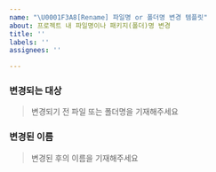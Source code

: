 ```yaml
---
name: "\U0001F3A8[Rename] 파일명 or 폴더명 변경 템플릿"
about: 프로젝트 내 파일명이나 패키지(폴더)명 변경
title: ''
labels: ''
assignees: ''

---
```


### 변경되는 대상
> 변경되기 전 파일 또는 폴더명을 기재해주세요

### 변경된 이름
> 변경된 후의 이름을 기재해주세요

###
